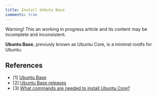 ```yaml
---
title: Install Unbutu Base
comments: true
---
```


<div class="alert">Warning! This an working in progress article and its content may be incomplete and inconsistent.</div>

**Ubuntu Base**, previusly known as Ubuntu Core, is a minimal rootfs for Ubuntu.

## References

* [1] [Ubuntu Base](https://wiki.ubuntu.com/Base)
* [2] [Ubuntu Base releases](http://cdimage.ubuntu.com/ubuntu-base/releases/)
* [3] [What commands are needed to install Ubuntu Core?](https://askubuntu.com/questions/67001/what-commands-are-needed-to-install-ubuntu-core)
